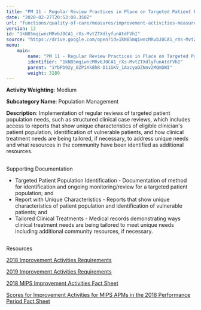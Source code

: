 ```yaml
---
title: "PM 11 - Regular Review Practices in Place on Targeted Patient Population Needs"
date: "2020-02-27T20:53:08.350Z"
url: "functions/quality-of-care/measures/improvement-activities-measures/2018-improvement-activities/pm-11-regular-review-practices-in-place-on-targeted-patient-population-needs.html"
version: 12
id: "1kN85mqiwncMRvbJ0CA1_rXs-MvtZTXdlyfunAtdFVhI"
source: "https://drive.google.com/open?id=1kN85mqiwncMRvbJ0CA1_rXs-MvtZTXdlyfunAtdFVhI"
menu:
    main:
        name: "PM 11 - Regular Review Practices in Place on Targeted Patient Population Needs"
        identifier: "1kN85mqiwncMRvbJ0CA1_rXs-MvtZTXdlyfunAtdFVhI"
        parent: "1YbPb92y_0ZPiXk8hR-D11GKV_1AacyaOZNnv2MQmDWI"
        weight: 3280
---
```









**Activity Weighting**: Medium

**Subcategory Name**: Population Management

**Description**: Implementation of regular reviews of targeted patient population needs, such as structured clinical case reviews, which includes access to reports that show unique characteristics of eligible clinician's patient population, identification of vulnerable patients, and how clinical treatment needs are being tailored, if necessary, to address unique needs and what resources in the community have been identified as additional resources.







## 

Supporting Documentation

* Targeted Patient Population Identification - Documentation of method for identification and ongoing monitoring/review for a targeted patient population; and 
* Report with Unique Characteristics - Reports that show unique characteristics of patient population and identification of vulnerable patients; and 
* Tailored Clinical Treatments - Medical records demonstrating ways clinical treatment needs are being tailored to meet unique needs including additional community resources, if necessary.







## 

Resources

[2018 Improvement Activities Requirements](https://qpp.cms.gov/mips/improvement-activities?py=2018)

[2019 Improvement Activities Requirements](https://qpp.cms.gov/mips/improvement-activities?py=2019)

[2018 MIPS Improvement Activities Fact Sheet](https://qpp.cms.gov/resource/2018%20MIPS%20Improvement%20Activities%20Fact%20Sheet)

[Scores for Improvement Activities for MIPS APMs in the 2018 Performance Period Fact Sheet](https://qpp.cms.gov/resource/2018%20MIPS%20APMs%20improvement%20Activities%20scores%20fact%20sheet)

